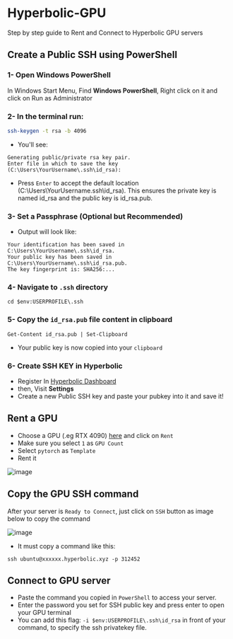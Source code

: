 # Hyperbolic-GPU
Step by step guide to Rent and Connect to Hyperbolic GPU servers

## Create a Public SSH using PowerShell
### 1- Open Windows PowerShell
In Windows Start Menu, Find **Windows PowerShell**, Right click on it and click on Run as Administrator

### 2- In the terminal run:
```bash
ssh-keygen -t rsa -b 4096
```
* You'll see:
```
Generating public/private rsa key pair.
Enter file in which to save the key (C:\Users\YourUsername\.ssh\id_rsa):
```
* Press `Enter` to accept the default location (C:\Users\YourUsername\.ssh\id_rsa). This ensures the private key is named id_rsa and the public key is id_rsa.pub.

### 3- Set a Passphrase (Optional but Recommended)
* Output will look like:
```
Your identification has been saved in C:\Users\YourUsername\.ssh\id_rsa.
Your public key has been saved in C:\Users\YourUsername\.ssh\id_rsa.pub.
The key fingerprint is: SHA256:...
```

### 4- Navigate to `.ssh` directory
```
cd $env:USERPROFILE\.ssh
```

### 5- Copy the `id_rsa.pub` file content in clipboard
```
Get-Content id_rsa.pub | Set-Clipboard
```
* Your public key is now copied into your `clipboard`

### 6- Create SSH KEY in Hyperbolic
* Register In [Hyperbolic Dashboard](https://app.hyperbolic.xyz/invite/gqYoHbUk7)
* then, Visit **Settings**
* Create a new Public SSH key and paste your pubkey into it and save it!

## Rent a GPU
* Choose a GPU (.eg RTX 4090) [here](https://app.hyperbolic.xyz/compute) and click on `Rent`
* Make sure you select `1` as `GPU Count`
* Select `pytorch` as `Template`
* Rent it

![image](https://github.com/user-attachments/assets/aa51051c-f6ed-4a6f-9080-d8247634bfc3)

## Copy the GPU SSH command
After your server is `Ready to Connect`, just click on `SSH` button as image below to copy the command

![image](https://github.com/user-attachments/assets/7662c39f-087c-49d1-b483-ae7a7d6c4616)

* It must copy a command like this:
```
ssh ubuntu@xxxxxx.hyperbolic.xyz -p 312452
```

## Connect to GPU server
* Paste the command you copied in `PowerShell` to access your server.
* Enter the password you set for SSH public key and press enter to open your GPU terminal
* You can add this flag: `-i $env:USERPROFILE\.ssh\id_rsa` in front of your command, to specify the ssh privatekey file.

